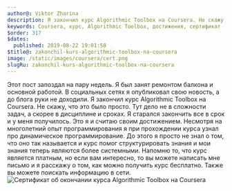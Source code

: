 ```yaml
---
author@: Viktor Zharina
description: Я закончил курс Algorithmic Toolbox на Coursera. Не скажу, что это было просто. Тут дело не в сложности задач, а скорее в дисциплине и сроках.
keywords: Coursera, курс, Algorithmic Toolbox, достижения, сертификат
$order: 317
$dates:
  published: 2019-08-22 19:01:58
$title@: zakonchil-kurs-algorithmic-toolbox-na-coursera
image: /static/images/coursera/cert.png
slugRu: zakonchil-kurs-algorithmic-toolbox-na-coursera
---
```


Этот пост запоздал на пару недель. Я был занят ремонтом балкона и основной работой. В социальных сетях я опубликовал свою новость, а до блога руки не доходили.
Я закончил курс Algorithmic Toolbox на Coursera. Не скажу, что это было просто. Тут дело не в сложности задач, а скорее в дисциплине и сроках. Я старался закончить все в срок и у меня получилось. Это я и считаю своим достижением. Несмотря на многолетний опыт программирования я при прохождении курса узнал про динамическое программирование. До этого я просто не знал о том, что оно так называется и курс помог структурировать знания и мои знания теперь являются более системными. Напомню то, что курс является платным, но если вам интересно, то вы можете написать мне письмо и я расскажу о том, как можно получить курс бесплатно. Также вы можете поискать информацию в сети.
<img src="/static/images/coursera/cert.png" alt="Сертификат об окончании курса Algorithmic Toolbox на Coursera " />
